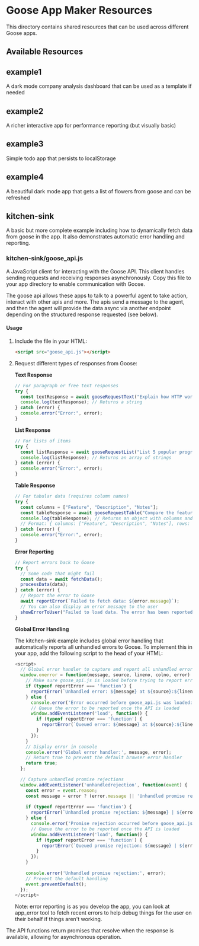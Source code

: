 # Goose App Maker Resources

This directory contains shared resources that can be used across different Goose apps.

## Available Resources

## example1

A dark mode company analysis dashboard that can be used as a template if needed

## example2

A richer interactive app for performance reporting (but visually basic)

## example3

Simple todo app that persists to localStorage

## example4

A beautiful dark mode app that gets a list of flowers from goose and can be refreshed


## kitchen-sink

A basic but more complete example including how to dynamically fetch data from goose in the app. It also demonstrates automatic error handling and reporting.

### kitchen-sink/goose_api.js

A JavaScript client for interacting with the Goose API. This client handles sending requests and receiving responses asynchronously. Copy this file to your app directory to enable communication with Goose.

The goose api allows these apps to talk to a powerful agent to take action, interact with other apis and more. The apis send a message to the agent, and then the agent will provide the data async via another endpoint depending on the structured response requested (see below).

#### Usage

1. Include the file in your HTML:
   ```html
   <script src="goose_api.js"></script>
   ```

2. Request different types of responses from Goose:

   **Text Response**
   ```javascript
   // For paragraph or free text responses
   try {
     const textResponse = await gooseRequestText("Explain how HTTP works in a paragraph");
     console.log(textResponse); // Returns a string
   } catch (error) {
     console.error("Error:", error);
   }
   ```

   **List Response**
   ```javascript
   // For lists of items
   try {
     const listResponse = await gooseRequestList("List 5 popular programming languages");
     console.log(listResponse); // Returns an array of strings
   } catch (error) {
     console.error("Error:", error);
   }
   ```

   **Table Response**
   ```javascript
   // For tabular data (requires column names)
   try {
     const columns = ["Feature", "Description", "Notes"];
     const tableResponse = await gooseRequestTable("Compare the features of 3 popular cloud providers", columns);
     console.log(tableResponse); // Returns an object with columns and rows
     // Format: { columns: ["Feature", "Description", "Notes"], rows: [["Row1Col1", "Row1Col2", "Row1Col3"], ...] }
   } catch (error) {
     console.error("Error:", error);
   }
   ```

   **Error Reporting**
   ```javascript
   // Report errors back to Goose
   try {
     // Some code that might fail
     const data = await fetchData();
     processData(data);
   } catch (error) {
     // Report the error to Goose
     await reportError(`Failed to fetch data: ${error.message}`);
     // You can also display an error message to the user
     showErrorToUser("Failed to load data. The error has been reported.");
   }
   ```

   **Global Error Handling**
   
   The kitchen-sink example includes global error handling that automatically reports all unhandled errors to Goose. To implement this in your app, add the following script to the head of your HTML:
   
   ```javascript
   <script>
     // Global error handler to capture and report all unhandled errors
     window.onerror = function(message, source, lineno, colno, error) {
       // Make sure goose_api.js is loaded before trying to report errors
       if (typeof reportError === 'function') {
         reportError(`Unhandled error: ${message} at ${source}:${lineno}:${colno} | ${error ? error.stack : 'No stack trace available'}`);
       } else {
         console.error('Error occurred before goose_api.js was loaded:', message);
         // Queue the error to be reported once the API is loaded
         window.addEventListener('load', function() {
           if (typeof reportError === 'function') {
             reportError(`Queued error: ${message} at ${source}:${lineno}:${colno} | ${error ? error.stack : 'No stack trace available'}`);
           }
         });
       }
       // Display error in console
       console.error('Global error handler:', message, error);
       // Return true to prevent the default browser error handler
       return true;
     };

     // Capture unhandled promise rejections
     window.addEventListener('unhandledrejection', function(event) {
       const error = event.reason;
       const message = error ? (error.message || 'Unhandled promise rejection') : 'Unhandled promise rejection';
       
       if (typeof reportError === 'function') {
         reportError(`Unhandled promise rejection: ${message} | ${error ? error.stack : 'No stack trace available'}`);
       } else {
         console.error('Promise rejection occurred before goose_api.js was loaded:', message);
         // Queue the error to be reported once the API is loaded
         window.addEventListener('load', function() {
           if (typeof reportError === 'function') {
             reportError(`Queued promise rejection: ${message} | ${error ? error.stack : 'No stack trace available'}`);
           }
         });
       }
       
       console.error('Unhandled promise rejection:', error);
       // Prevent the default handling
       event.preventDefault();
     });
   </script>
   ```

   Note: error reporting is as you develop the app, you can look at app_error tool to fetch recent errors to help debug things for the user on their behalf if things aren't working.

The API functions return promises that resolve when the response is available, allowing for asynchronous operation.